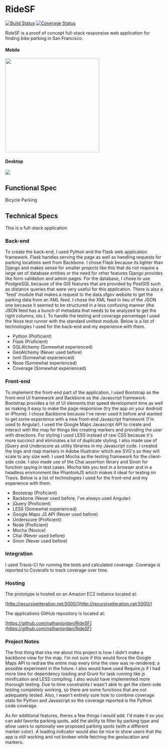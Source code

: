 RideSF
======
[![Build Status](https://travis-ci.org/nathanjordan/RideSF.svg?branch=master)](https://travis-ci.org/nathanjordan/RideSF)
[![Coverage Status](https://coveralls.io/repos/nathanjordan/RideSF/badge.png)](https://coveralls.io/r/nathanjordan/RideSF)

RideSF is a proof of concept full-stack responsive web application for finding bike parking in San Francisco.

#### Mobile

<img width="300" src="http://i57.tinypic.com/10cu3bs.png"/>

#### Desktop

<img src="http://i57.tinypic.com/am36nm.png"/>

## Functional Spec

Bicycle Parking

## Technical Specs

This is a full-stack application

### Back-end

To create the back-end, I used Python and the Flask web application framework.
Flask handles serving the page as well as handling requests for parking
locations sent from Backbone. I chose Flask because its lighter than Django
and makes sense for smaller projects like this that do not require a large
set of database entities or the need for other features Django provides like
form validation and admin pages. For the database, I chose to use PostgreSQL
because of the GIS features that are provided by PostGIS such as distance
queries that were very useful for this application. There is also a 'feed'
module that makes a request to the data.sfgov website to get the parking
data from an XML feed.
I chose the XML feed in lieu of the JSON one because it seemed to be structured
in a less confusing manner (the JSON feed has a bunch of metadata that needs
to be analyzed to get the right columns, etc.). To handle the testing and
coverage percentage I used the Nose test runner with the standard unittest
module. Below is a list of technologies I used for the back-end and my
experience with them.

* Python (Proficient)
* Flask (Proficient)
* SQLAlchemy (Somewhat experienced)
* GeoAlchemy (Never used before)
* lxml (Somewhat experienced)
* Nose (Somewhat experienced)
* Coverage (Somewhat experienced)

### Front-end

To implement the front-end part of the application, I used Bootstrap as the
front-end UI framework and Backbone as the Javascript framework. Bootstrap
provides a lot of UI elements that speed development time as well as making
it easy to make the page responsive (try the app on your Android or iPhone).
I chose Backbone because I've never used it before and wanted to get some
experience with a new front-end Javascript framework (I'm used to Angular). I used
the Google Maps Javascript API to create and interact with the map for things
like creating markers and providing the user with directions. For styling
I used LESS instead of raw CSS because it's more succinct and eliminates a lot
of duplicate styling. I also made use of jQuery and Underscore as
utility libraries in my Javascript code.  I created the logo and map markers
in Adobe Illustrator which are SVG's so they will scale to any size well. I
used Mocha as the testing framework for the client-side code. I also made use
of the Chai assertion library and Sinon for function spying in test cases. Mocha
lets you test in a browser and in a headless environment like PhantomJS which
makes it ideal for testing on Travis. Below is a list of technologies I used
for the front-end and my experience with them.

* Bootstrap (Proficient)
* Backbone (Never used before, I've always used Angular)
* jQuery (Proficient)
* LESS (Somewhat experienced)
* Google Maps JS API (Never used before)
* Underscore (Proficient)
* Node (Proficient)
* Mocha (Novice)
* Chai (Never used before)
* Sinon (Never used before)

### Integration

I used Travis-CI for running the tests and calculated coverage. Coverage is
reported to Coveralls to track coverage over time.

### Hosting

The prototype is hosted on an Amazon EC2 instance located at:

[http://recursiveiteration.net:5000/](http://recursiveiteration.net:5000/)

The applications GitHub repository is located at:

[https://github.com/nathanjordan/RideSF](https://github.com/nathanjordan/RideSF)

### Project Notes

The first thing that irks me about this project is how I didn't make a
backbone view for the map. I'm not sure if this would force the Google Maps
API to redraw the entire map every time the view was re-rendered; a possible
experiment in the future. I also would have used Require.js if I had more time
for dependency loading and Grunt for task running like js minification and LESS
compiling. I also would have implemented more thorough testing.
Due to time constraints I wasn't able to get the client-side testing completely
working, so there are some functions that are not adequately tested. Also, I
wasn't entirely sure how to combine coverage stats for Python and Javascript
so the coverage reported is the Python code coverage.

As for additional features, theres a few things I would add. I'd make it so you
can add favorite parking spots, add the ability to filter by parking type and
allow users to optionally see proposed parking spots (with a different
marker color). A loading indicator would also be nice to show users that the
app is still working and not broken while fetching the geolocation and markers.
